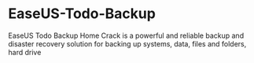 # EaseUS-Todo-Backup
EaseUS Todo Backup Home Crack is a powerful and reliable backup and disaster recovery solution for backing up systems, data, files and folders, hard drive
